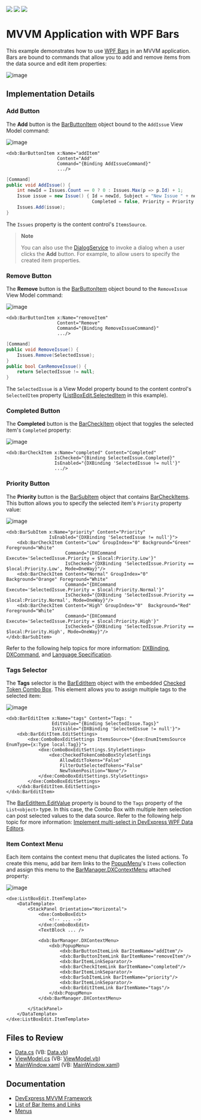 <!-- default badges list -->
![](https://img.shields.io/endpoint?url=https://codecentral.devexpress.com/api/v1/VersionRange/128641144/22.2.3%2B)
[![](https://img.shields.io/badge/Open_in_DevExpress_Support_Center-FF7200?style=flat-square&logo=DevExpress&logoColor=white)](https://supportcenter.devexpress.com/ticket/details/E3341)
[![](https://img.shields.io/badge/📖_How_to_use_DevExpress_Examples-e9f6fc?style=flat-square)](https://docs.devexpress.com/GeneralInformation/403183)
<!-- default badges end -->

# MVVM Application with WPF Bars

This example demonstrates how to use [WPF Bars](https://docs.devexpress.com/WPF/6194/controls-and-libraries/ribbon-bars-and-menu/bars) in an MVVM application. Bars are bound to commands that allow you to add and remove items from the data source and edit item properties:

![image](https://user-images.githubusercontent.com/65009440/222427680-3b751290-7d8d-437a-8edd-0c4fa9f79831.png)

## Implementation Details

### Add Button

The **Add** button is the [BarButtonItem](https://docs.devexpress.com/WPF/DevExpress.Xpf.Bars.BarButtonItem) object bound to the `AddIssue` View Model command:

![image](https://user-images.githubusercontent.com/65009440/222439722-624fd482-4ae7-4ed9-ac8f-0df9c732ccee.png)

```xaml
<dxb:BarButtonItem x:Name="addItem" 
                   Content="Add" 
                   Command="{Binding AddIssueCommand}" 
                   .../>
```

```cs
[Command]
public void AddIssue() {
    int newId = Issues.Count == 0 ? 0 : Issues.Max(p => p.Id) + 1;
    Issue issue = new Issue() { Id = newId, Subject = "New Issue " + newId, 
                                Completed = false, Priority = Priority.Low };
    Issues.Add(issue);
}
```

The `Issues` property is the content control's `ItemsSource`.

> **Note**
>
> You can also use the [DialogService](https://docs.devexpress.com/WPF/17467/mvvm-framework/services/predefined-set/dialog-services/dialogservice) to invoke a dialog when a user clicks the **Add** button. For example, to allow users to specify the created item properties.

### Remove Button

The **Remove** button is the [BarButtonItem](https://docs.devexpress.com/WPF/DevExpress.Xpf.Bars.BarButtonItem) object bound to the `RemoveIssue` View Model command:

![image](https://user-images.githubusercontent.com/65009440/222439820-4292e9b5-7dab-4694-9087-93f461e4b9ed.png)

```xaml
<dxb:BarButtonItem x:Name="removeItem" 
                   Content="Remove" 
                   Command="{Binding RemoveIssueCommand}" 
                   .../>
```

```cs
[Command]
public void RemoveIssue() {
    Issues.Remove(SelectedIssue);
}
public bool CanRemoveIssue() {
    return SelectedIssue != null;
}
```

The `SelectedIssue` is a View Model property bound to the content control's `SelectedItem` property ([ListBoxEdit.SelectedItem](https://docs.devexpress.com/WPF/DevExpress.Xpf.Editors.ListBoxEdit.SelectedItem) in this example).

### Completed Button

The **Completed** button is the [BarCheckItem](https://docs.devexpress.com/WPF/DevExpress.Xpf.Bars.BarCheckItem) object that toggles the selected item's `Completed` property:

![image](https://user-images.githubusercontent.com/65009440/222439913-af88d620-5ccb-489b-bd77-721feed5f266.png)

```xaml
<dxb:BarCheckItem x:Name="completed" Content="Completed" 
                  IsChecked="{Binding SelectedIssue.Completed}"
                  IsEnabled="{DXBinding 'SelectedIssue != null'}"
                  .../>
```

### Priority Button

The **Priority** button is the [BarSubItem](https://docs.devexpress.com/WPF/DevExpress.Xpf.Bars.BarSubItem) object that contains [BarCheckItems](https://docs.devexpress.com/WPF/DevExpress.Xpf.Bars.BarCheckItem). This button allows you to specify the selected item's `Priority` property value:

![image](https://user-images.githubusercontent.com/65009440/222431938-411e4b7d-a611-46e8-a4a0-af0aed612696.png)

```xaml
<dxb:BarSubItem x:Name="priority" Content="Priority" 
                IsEnabled="{DXBinding 'SelectedIssue != null'}">
    <dxb:BarCheckItem Content="Low" GroupIndex="0" Background="Green" Foreground="White"
                      Command="{DXCommand Execute='SelectedIssue.Priority = $local:Priority.Low'}"
                      IsChecked="{DXBinding 'SelectedIssue.Priority == $local:Priority.Low', Mode=OneWay}"/>
    <dxb:BarCheckItem Content="Normal" GroupIndex="0" Background="Orange" Foreground="White"
                      Command="{DXCommand Execute='SelectedIssue.Priority = $local:Priority.Normal'}"
                      IsChecked="{DXBinding 'SelectedIssue.Priority == $local:Priority.Normal', Mode=OneWay}"/>
    <dxb:BarCheckItem Content="High" GroupIndex="0"  Background="Red" Foreground="White"
                      Command="{DXCommand Execute='SelectedIssue.Priority = $local:Priority.High'}"
                      IsChecked="{DXBinding 'SelectedIssue.Priority == $local:Priority.High', Mode=OneWay}"/>
</dxb:BarSubItem>
```

Refer to the following help topics for more information: [DXBinding](https://docs.devexpress.com/WPF/115771/mvvm-framework/dxbinding/dxbinding), [DXCommand](https://docs.devexpress.com/WPF/115776/mvvm-framework/dxbinding/dxcommand), and [Language Specification](https://docs.devexpress.com/WPF/115777/mvvm-framework/dxbinding/language-specification).

### Tags Selector

The **Tags** selector is the [BarEditItem](https://docs.devexpress.com/WPF/DevExpress.Xpf.Bars.BarEditItem) object with the embedded [Checked Token Combo Box](https://docs.devexpress.com/WPF/DevExpress.Xpf.Editors.CheckedTokenComboBoxStyleSettings). This element allows you to assign multiple tags to the selected item:

![image](https://user-images.githubusercontent.com/65009440/222433054-d4d4e32b-7165-4bb8-944d-2d80a80a24bd.png)

```xaml
<dxb:BarEditItem x:Name="tags" Content="Tags: " 
                 EditValue="{Binding SelectedIssue.Tags}" 
                 IsVisible="{DXBinding 'SelectedIssue != null'}">
    <dxb:BarEditItem.EditSettings>
        <dxe:ComboBoxEditSettings ItemsSource="{dxe:EnumItemsSource EnumType={x:Type local:Tag}}">
            <dxe:ComboBoxEditSettings.StyleSettings>
                <dxe:CheckedTokenComboBoxStyleSettings 
                    AllowEditTokens="False" 
                    FilterOutSelectedTokens="False" 
                    NewTokenPosition="None"/>
            </dxe:ComboBoxEditSettings.StyleSettings>
        </dxe:ComboBoxEditSettings>
    </dxb:BarEditItem.EditSettings>
</dxb:BarEditItem>
```

The [BarEditItem.EditValue](https://docs.devexpress.com/WPF/DevExpress.Xpf.Bars.BarEditItem.EditValue) property is bound to the `Tags` property of the `List<object>` type. In this case, the Combo Box with multiple item selection can post selected values to the data source. Refer to the following help topic for more information: [Implement multi-select in DevExpress WPF Data Editors](https://supportcenter.devexpress.com/ticket/details/t889444/how-to-implement-multi-select-when-using-devexpress-wpf-data-editors-comboboxedit).

### Item Context Menu

Each item contains the context menu that duplicates the listed actions. To create this menu, add bar item links to the [PopupMenu](https://docs.devexpress.com/WPF/DevExpress.Xpf.Bars.PopupMenu)'s `Items` collection and assign this menu to the [BarManager.DXContextMenu](https://docs.devexpress.com/WPF/DevExpress.Xpf.Bars.BarManager.DXContextMenu) attached property:

![image](https://user-images.githubusercontent.com/65009440/222435918-14b45416-6af1-42aa-9329-c27884450b78.png)

```xaml
<dxe:ListBoxEdit.ItemTemplate>
    <DataTemplate>
        <StackPanel Orientation="Horizontal">
            <dxe:ComboBoxEdit>
                <!-- ... -->
            </dxe:ComboBoxEdit>
            <TextBlock ... />

            <dxb:BarManager.DXContextMenu>
                <dxb:PopupMenu>
                    <dxb:BarButtonItemLink BarItemName="addItem"/>
                    <dxb:BarButtonItemLink BarItemName="removeItem"/>
                    <dxb:BarItemLinkSeparator/>
                    <dxb:BarCheckItemLink BarItemName="completed"/>
                    <dxb:BarItemLinkSeparator/>
                    <dxb:BarSubItemLink BarItemName="priority"/>
                    <dxb:BarItemLinkSeparator/>
                    <dxb:BarEditItemLink BarItemName="tags"/>
                </dxb:PopupMenu>
            </dxb:BarManager.DXContextMenu>

        </StackPanel>
    </DataTemplate>
</dxe:ListBoxEdit.ItemTemplate>
```

## Files to Review

* [Data.cs](./CS/Bars_in_MVVM_Application/Data.cs) (VB: [Data.vb](./VB/Bars_in_MVVM_Application/Data.vb))
* [ViewModel.cs](./CS/Bars_in_MVVM_Application/ViewModel.cs) (VB: [ViewModel.vb](./VB/Bars_in_MVVM_Application/ViewModel.vb))
* [MainWindow.xaml](./CS/Bars_in_MVVM_Application/MainWindow.xaml) (VB: [MainWindow.xaml](./VB/Bars_in_MVVM_Application/MainWindow.xaml))

## Documentation

* [DevExpress MVVM Framework](https://docs.devexpress.com/WPF/15112/mvvm-framework)
* [List of Bar Items and Links](https://docs.devexpress.com/WPF/6646/controls-and-libraries/ribbon-bars-and-menu/common-concepts/the-list-of-bar-items-and-links)
* [Menus](https://docs.devexpress.com/WPF/115388/controls-and-libraries/ribbon-bars-and-menu/menus)
